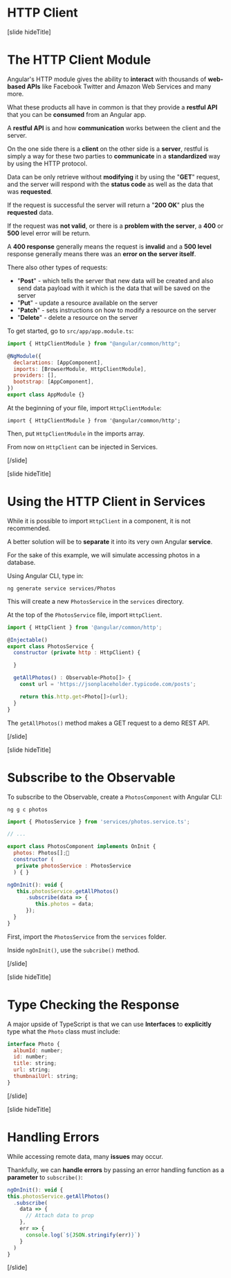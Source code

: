 # HTTP Client

[slide hideTitle]

# The HTTP Client Module

Angular's HTTP module gives the ability to **interact** with thousands of **web-based APIs** like Facebook Twitter and Amazon Web Services and many more.

What these products all have in common is that they provide a **restful API** that you can be **consumed** from an Angular app.

A **restful API** is and how **communication** works between the client and the server. 

On the one side there is a **client** on the other side is a **server**, restful is simply a way for these two parties to **communicate** in a **standardized** way by using the HTTP protocol. 

Data can be only retrieve without **modifying** it by using the "**GET**" request, and the server will respond with the **status code** as well as the data that was **requested**.

If the request is successful the server will return a "**200 OK**" plus the **requested** data.

If the request was **not valid**, or there is a **problem with the server**, a **400** or **500** level error will be return.

A **400 response** generally means the request is **invalid** and a **500 level** response generally means there was an **error on the server itself**.

There also other types of requests:

- "**Post**" - which tells the server that new data will be created and also send data payload with it which is the data that will be saved on the server
- "**Put**" - update a resource available on the server
- "**Patch**" - sets instructions on how to modify a resource on the server
- "**Delete**" - delete a resource on the server
 

To get started, go to `src/app/app.module.ts`:

```js
import { HttpClientModule } from "@angular/common/http";

@NgModule({
  declarations: [AppComponent],
  imports: [BrowserModule, HttpClientModule],
  providers: [],
  bootstrap: [AppComponent],
})
export class AppModule {}
```

At the beginning of your file, import `HttpClientModule`:

`import { HttpClientModule } from '@angular/common/http';`

Then, put `HttpClientModule` in the imports array.

From now on `HttpClient` can be injected in Services.

[/slide]

[slide hideTitle]

# Using the HTTP Client in Services

While it is possible to import `HttpClient` in a component, it is not recommended.

A better solution will be to **separate** it into its very own Angular **service**.

For the sake of this example, we will simulate accessing photos in a database.

Using Angular CLI, type in:

`ng generate service services/Photos`

This will create a new `PhotosService` in the `services` directory.

At the top of the `PhotosService` file, import `HttpClient`.

```js
import { HttpClient } from '@angular/common/http';

@Injectable()
export class PhotosService {
  constructor (private http : HttpClient) {

  }

  getAllPhotos() : Observable<Photo[]> {
    const url = 'https://jsonplaceholder.typicode.com/posts';

    return this.http.get<Photo[]>(url);
  }
}
```

The `getAllPhotos()` method makes a GET request to a demo REST API.

[/slide]

[slide hideTitle]

# Subscribe to the Observable

To subscribe to the Observable, create a `PhotosComponent` with Angular CLI:

`ng g c photos`

```js
import { PhotosService } from 'services/photos.service.ts';

// ...

export class PhotosComponent implements OnInit {
  photos: Photos[];  
  constructor (
   private photosService : PhotosService
  ) { }

ngOnInit(): void {
   this.photosService.getAllPhotos()
      .subscribe(data => {
         this.photos = data;
      });
  }
}
```

First, import the `PhotosService` from the `services` folder.

Inside `ngOnInit()`, use the `subcribe()` method.

[/slide]

[slide hideTitle]

# Type Checking the Response

A major upside of TypeScript is that we can use **Interfaces** to **explicitly** type what the `Photo` class must include:

```js
interface Photo {
  albumId: number;
  id: number;
  title: string;
  url: string;
  thumbnailUrl: string;
}
```

[/slide]

[slide hideTitle]

# Handling Errors

While accessing remote data, many **issues** may occur.

Thankfully, we can **handle errors** by passing an error handling function as a **parameter** to `subscribe()`:

```js
ngOnInit(): void {
this.photosService.getAllPhotos()
  .subscribe(
    data => { 
      // Attach data to prop
    },
    err => {
      console.log(`${JSON.stringify(err)}`) 
    }
  )
}
```

[/slide]
